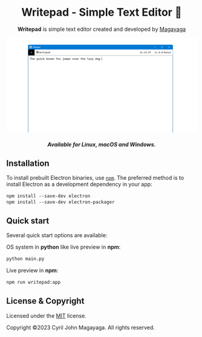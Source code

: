 <h1 align="center"> Writepad - Simple Text Editor 📜</h1>
<p align="center"><b>Writepad</b> is simple text editor created and developed by <a href="https://github.com/Magayaga">Magayaga</a></p>

![Screenshot Writepad](.github/wallpaper_writepad2.png?raw=true "Screenshot Writepad")

<h5 align="center">Available for Linux, macOS and Windows.</h5>

## Installation
To install prebuilt Electron binaries, use [`npm`](https://docs.npmjs.com/). The preferred method is to install Electron as a development dependency in your app:

```
npm install --save-dev electron
npm install --save-dev electron-packager
```

## Quick start

Several quick start options are available:

OS system in **python** like live preview in **npm**:
```python
python main.py
```
Live preview in **npm**:
```python
npm run writepad:app
```

## License & Copyright
Licensed under the [MIT](LICENSE.txt) license.

Copyright ©2023 Cyril John Magayaga. All rights reserved.